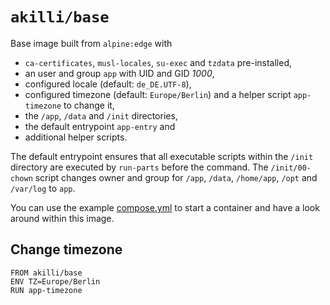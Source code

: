 # `akilli/base`

Base image built from `alpine:edge` with 

- `ca-certificates`, `musl-locales`, `su-exec` and `tzdata` pre-installed, 
- an user and group `app` with UID and GID _1000_,
- configured locale (default: `de_DE.UTF-8`), 
- configured timezone (default: `Europe/Berlin`) and a helper script `app-timezone` to change it, 
- the `/app`, `/data` and `/init` directories,
- the default entrypoint `app-entry` and
- additional helper scripts.

The default entrypoint ensures that all executable scripts within the `/init` directory are executed by `run-parts` before the command. The `/init/00-chown` script changes owner and group for `/app`, `/data`, `/home/app`, `/opt` and `/var/log` to `app`.

You can use the example [compose.yml](compose.yml) to start a container and have a look around within this image.

## Change timezone

```
FROM akilli/base
ENV TZ=Europe/Berlin
RUN app-timezone
```
